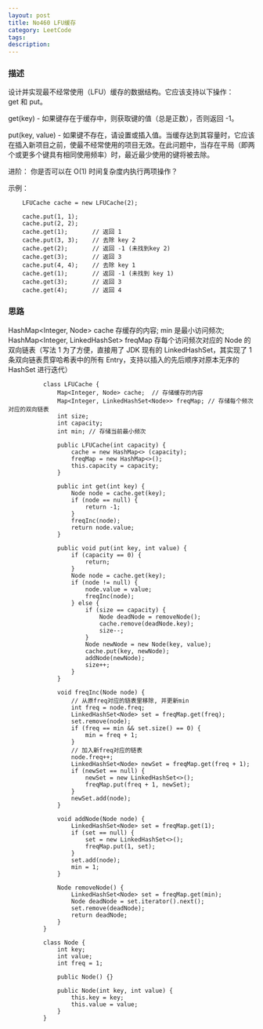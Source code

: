 ```yaml
---
layout: post
title: No460 LFU缓存
category: LeetCode
tags:
description:
---
```

### 描述
设计并实现最不经常使用（LFU）缓存的数据结构。它应该支持以下操作：get 和 put。

get(key) - 如果键存在于缓存中，则获取键的值（总是正数），否则返回 -1。

put(key, value) - 如果键不存在，请设置或插入值。当缓存达到其容量时，它应该在插入新项目之前，使最不经常使用的项目无效。在此问题中，当存在平局（即两个或更多个键具有相同使用频率）时，最近最少使用的键将被去除。

进阶：
你是否可以在 O(1) 时间复杂度内执行两项操作？

示例：

        LFUCache cache = new LFUCache(2);
    
        cache.put(1, 1);
        cache.put(2, 2);
        cache.get(1);       // 返回 1
        cache.put(3, 3);    // 去除 key 2
        cache.get(2);       // 返回 -1 (未找到key 2)
        cache.get(3);       // 返回 3
        cache.put(4, 4);    // 去除 key 1
        cache.get(1);       // 返回 -1 (未找到 key 1)
        cache.get(3);       // 返回 3
        cache.get(4);       // 返回 4


### 思路
HashMap<Integer, Node> cache 存缓存的内容; min 是最小访问频次;     
HashMap<Integer, LinkedHashSet<Node>> freqMap 存每个访问频次对应的 Node 的双向链表（写法 1 为了方便，直接用了 JDK 现有的 LinkedHashSet，其实现了 1 条双向链表贯穿哈希表中的所有 Entry，支持以插入的先后顺序对原本无序的 HashSet 进行迭代）

              class LFUCache {
                  Map<Integer, Node> cache;  // 存储缓存的内容
                  Map<Integer, LinkedHashSet<Node>> freqMap; // 存储每个频次对应的双向链表
                  int size;
                  int capacity;
                  int min; // 存储当前最小频次
    
                  public LFUCache(int capacity) {
                      cache = new HashMap<> (capacity);
                      freqMap = new HashMap<>();
                      this.capacity = capacity;
                  }
    
                  public int get(int key) {
                      Node node = cache.get(key);
                      if (node == null) {
                          return -1;
                      }
                      freqInc(node);
                      return node.value;
                  }
    
                  public void put(int key, int value) {
                      if (capacity == 0) {
                          return;
                      }
                      Node node = cache.get(key);
                      if (node != null) {
                          node.value = value;
                          freqInc(node);
                      } else {
                          if (size == capacity) {
                              Node deadNode = removeNode();
                              cache.remove(deadNode.key);
                              size--;
                          }
                          Node newNode = new Node(key, value);
                          cache.put(key, newNode);
                          addNode(newNode);
                          size++;     
                      }
                  }
    
                  void freqInc(Node node) {
                      // 从原freq对应的链表里移除, 并更新min
                      int freq = node.freq;
                      LinkedHashSet<Node> set = freqMap.get(freq);
                      set.remove(node);
                      if (freq == min && set.size() == 0) {
                          min = freq + 1;
                      }
                      // 加入新freq对应的链表
                      node.freq++;
                      LinkedHashSet<Node> newSet = freqMap.get(freq + 1);
                      if (newSet == null) {
                          newSet = new LinkedHashSet<>();
                          freqMap.put(freq + 1, newSet);
                      }
                      newSet.add(node);
                  }
    
                  void addNode(Node node) {
                      LinkedHashSet<Node> set = freqMap.get(1);
                      if (set == null) {
                          set = new LinkedHashSet<>();
                          freqMap.put(1, set);
                      }
                      set.add(node);
                      min = 1;
                  }
    
                  Node removeNode() {
                      LinkedHashSet<Node> set = freqMap.get(min);
                      Node deadNode = set.iterator().next();
                      set.remove(deadNode);
                      return deadNode;
                  }
              }
    
              class Node {
                  int key;
                  int value;
                  int freq = 1;
    
                  public Node() {}
    
                  public Node(int key, int value) {
                      this.key = key;
                      this.value = value;
                  }
              }
